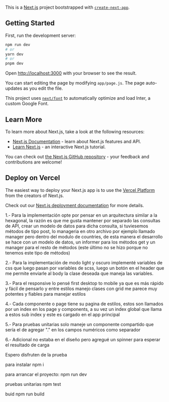 This is a [Next.js](https://nextjs.org/) project bootstrapped with [`create-next-app`](https://github.com/vercel/next.js/tree/canary/packages/create-next-app).

## Getting Started

First, run the development server:

```bash
npm run dev
# or
yarn dev
# or
pnpm dev
```

Open [http://localhost:3000](http://localhost:3000) with your browser to see the result.

You can start editing the page by modifying `app/page.js`. The page auto-updates as you edit the file.

This project uses [`next/font`](https://nextjs.org/docs/basic-features/font-optimization) to automatically optimize and load Inter, a custom Google Font.

## Learn More

To learn more about Next.js, take a look at the following resources:

- [Next.js Documentation](https://nextjs.org/docs) - learn about Next.js features and API.
- [Learn Next.js](https://nextjs.org/learn) - an interactive Next.js tutorial.

You can check out [the Next.js GitHub repository](https://github.com/vercel/next.js/) - your feedback and contributions are welcome!

## Deploy on Vercel

The easiest way to deploy your Next.js app is to use the [Vercel Platform](https://vercel.com/new?utm_medium=default-template&filter=next.js&utm_source=create-next-app&utm_campaign=create-next-app-readme) from the creators of Next.js.

Check out our [Next.js deployment documentation](https://nextjs.org/docs/deployment) for more details.


1.- Para la implementación opte por pensar en un arquitectura similar a la hexagonal, la razón es que me gusta mantener por separado las consultas de API, crear un modelo de datos para dicha consulta, si tuviesemos métodos de tipo post, lo manageria en otro archivo por ejemplo llamado manager pero dentro del modulo de countries, de esta manera el desarrollo se hace con un modelo de datos, un informer para los métodos get y un manager para el resto de métodos (este último no se hizo porque no tenemos este tipo de métodos)

2.- Para la implementación de modo light y oscuro implementé variables de css que luego pasan por variables de scss, luego un botón en el header que me permite enviarle al body la clase deseada que maneja las variables.

3.- Para el responsive lo pensé first desktop to mobile ya que es más rápido y fácil de pensarlo y entre estilos manejo clases con grid me parece muy potentes y fiables para manejar estilos

4.- Cada componente o page tiene su pagina de estilos, estos son llamados por un index en los page y components, a su vez un index global que llama a estos sub index y este es cargado en el app principal

5.- Para pruebas unitarias solo maneje un componente compartido que sería el de agregar "." en los campos numéricos como separador

6.- Adicional no estaba en el diseño pero agregué un spinner para esperar el resultado de carga

Espero disfruten de la prueba

para instalar 
npm i

para arrancar el proyecto: 
npm run dev


pruebas unitarias
npm test


buid
npm run build
